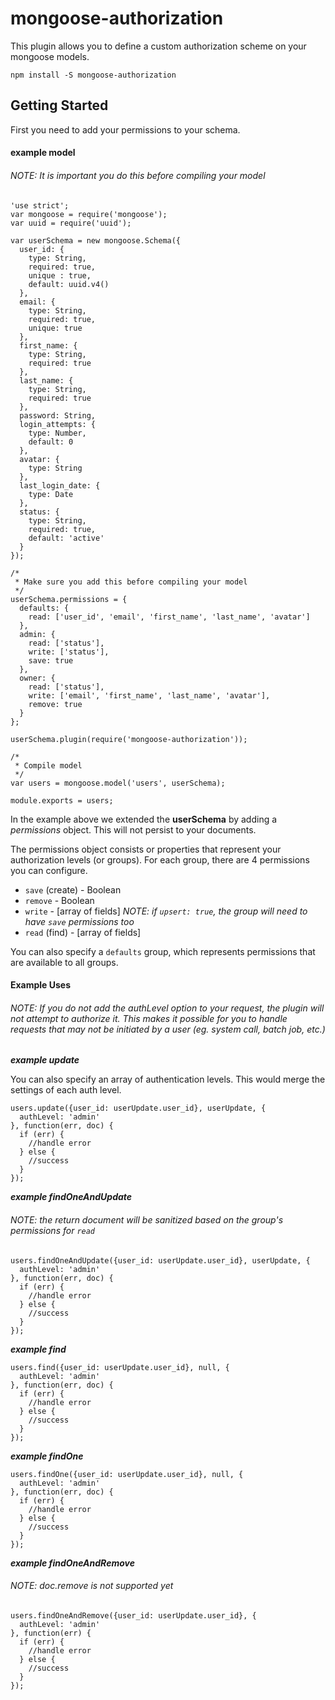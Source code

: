 # mongoose-authorization
This plugin allows you to define a custom authorization scheme on your mongoose models.

`npm install -S mongoose-authorization`


## Getting Started

First you need to add your permissions to your schema.

#### example model

###### *NOTE: It is important you do this before compiling your model*

```
'use strict';
var mongoose = require('mongoose');
var uuid = require('uuid');

var userSchema = new mongoose.Schema({
  user_id: {
    type: String,
    required: true,
    unique : true,
    default: uuid.v4()
  },
  email: {
    type: String,
    required: true,
    unique: true
  },
  first_name: {
    type: String,
    required: true
  },
  last_name: {
    type: String,
    required: true
  },
  password: String,
  login_attempts: {
    type: Number,
    default: 0
  },
  avatar: {
    type: String
  },
  last_login_date: {
    type: Date
  },
  status: {
    type: String,
    required: true,
    default: 'active'
  }
});

/*
 * Make sure you add this before compiling your model
 */
userSchema.permissions = {
  defaults: {
    read: ['user_id', 'email', 'first_name', 'last_name', 'avatar']
  },
  admin: {
    read: ['status'],
    write: ['status'],
    save: true
  },
  owner: {
    read: ['status'],
    write: ['email', 'first_name', 'last_name', 'avatar'],
    remove: true
  }
};

userSchema.plugin(require('mongoose-authorization'));

/*
 * Compile model
 */
var users = mongoose.model('users', userSchema);

module.exports = users;
```

In the example above we extended the **userSchema** by adding a *permissions* object. This will not persist to your documents.

The permissions object consists or properties that represent your authorization levels (or groups). For each group, there are 4 permissions you can configure.
* `save` (create) - Boolean
* `remove` - Boolean
* `write` - [array of fields] *NOTE: if `upsert: true`, the group will need to have `save` permissions too*
* `read` (find) - [array of fields]

You can also specify a `defaults` group, which represents permissions that are available to all groups.

#### Example Uses

###### *NOTE: If you do not add the authLevel option to your request, the plugin will not attempt to authorize it. This makes it possible for you to handle requests that may not be initiated by a user (eg. system call, batch job, etc.)*

***example update***

You can also specify an array of authentication levels. This would merge the settings of each auth level.

```
users.update({user_id: userUpdate.user_id}, userUpdate, {
  authLevel: 'admin'
}, function(err, doc) {
  if (err) {
    //handle error
  } else {
    //success
  }
});
```

***example findOneAndUpdate***

###### *NOTE: the return document will be sanitized based on the group's permissions for `read`*

```
users.findOneAndUpdate({user_id: userUpdate.user_id}, userUpdate, {
  authLevel: 'admin'
}, function(err, doc) {
  if (err) {
    //handle error
  } else {
    //success
  }
});
```


***example find***

```
users.find({user_id: userUpdate.user_id}, null, {
  authLevel: 'admin'
}, function(err, doc) {
  if (err) {
    //handle error
  } else {
    //success
  }
});
```

***example findOne***

```
users.findOne({user_id: userUpdate.user_id}, null, {
  authLevel: 'admin'
}, function(err, doc) {
  if (err) {
    //handle error
  } else {
    //success
  }
});
```

***example findOneAndRemove***

###### *NOTE: doc.remove is not supported yet*

```
users.findOneAndRemove({user_id: userUpdate.user_id}, {
  authLevel: 'admin'
}, function(err) {
  if (err) {
    //handle error
  } else {
    //success
  }
});
```
